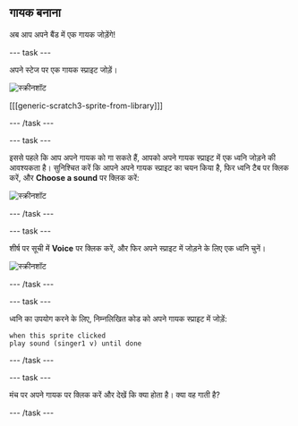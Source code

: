## गायक बनाना

अब आप अपने बैंड में एक गायक जोड़ेंगे!

\--- task \---

अपने स्टेज पर एक गायक स्प्राइट जोड़ें।

![स्क्रीनशॉट](images/band-singer-mic.png)

[[[generic-scratch3-sprite-from-library]]]

\--- /task \---

\--- task \---

इससे पहले कि आप अपने गायक को गा सकते हैं, आपको अपने गायक स्प्राइट में एक ध्वनि जोड़ने की आवश्यकता है। सुनिश्चित करें कि आपने अपने गायक स्प्राइट का चयन किया है, फिर ध्वनि टैब पर क्लिक करें, और **Choose a sound** पर क्लिक करें:

![स्क्रीनशॉट](images/band-import-sound-annotated.png)

\--- /task \---

\--- task \---

शीर्ष पर सूची में **Voice** पर क्लिक करें, और फिर अपने स्प्राइट में जोड़ने के लिए एक ध्वनि चुनें।

![स्क्रीनशॉट](images/band-choose-sound.png)

\--- /task \---

\--- task \---

ध्वनि का उपयोग करने के लिए, निम्नलिखित कोड को अपने गायक स्प्राइट में जोड़ें:

```blocks3
when this sprite clicked
play sound (singer1 v) until done
```

\--- /task \---

\--- task \---

मंच पर अपने गायक पर क्लिक करें और देखें कि क्या होता है। क्या वह गाती है?

\--- /task \---